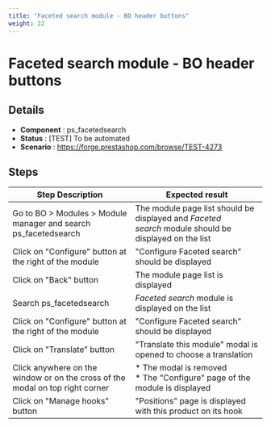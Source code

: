 ```yaml
---
title: "Faceted search module - BO header buttons"
weight: 22
---
```


# Faceted search module - BO header buttons
## Details
* **Component** : ps_facetedsearch
* **Status** : [TEST] To be automated
* **Scenario** : https://forge.prestashop.com/browse/TEST-4273

## Steps
| Step Description | Expected result |
| ----- | ----- |
| Go to BO > Modules > Module manager and search ps_facetedsearch | The module page list should be displayed and *Faceted search* module should be displayed on the list |
| Click on "Configure" button at the right of the module | "Configure Faceted search" should be displayed |
| Click on "Back" button | The module page list is displayed |
| Search ps_facetedsearch | *Faceted search* module is displayed on the list |
| Click on "Configure" button at the right of the module | "Configure Faceted search" should be displayed |
| Click on "Translate" button | "Translate this module" modal is opened to choose a translation |
| Click anywhere on the window or on the cross of the modal on top right corner | * The modal is removed<br> * The "Configure" page of the module is displayed |
| Click on "Manage hooks" button | "Positions" page is displayed with this product on its hook |
